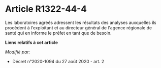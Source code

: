 # Article R1322-44-4

Les laboratoires agréés adressent les résultats des analyses auxquelles ils procèdent à l'exploitant et au directeur général
de l'agence régionale de santé qui en informe le préfet en tant que de besoin.

**Liens relatifs à cet article**

_Modifié par_:

  - Décret n°2020-1094 du 27 août 2020 - art. 2
